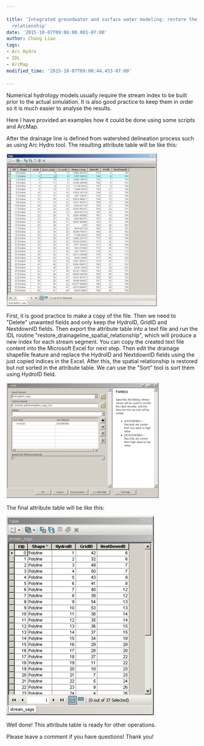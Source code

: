 ```yaml
---
 
title: 'Integrated groundwater and surface water modeling: restore the stream index
  relationship'
date: '2015-10-07T09:06:00.001-07:00'
author: Chang Liao
tags:
- Arc Hydro
- IDL
- ArcMap
modified_time: '2015-10-07T09:08:44.453-07:00'

---
```


Numerical hydrology models usually require the stream index to be built prior to the actual simulation.
It is also good practice to keep them in order so it is much easier to analyse the results.

Here I have provided an examples how it could be done using some scripts and ArcMap.


After the drainage line is defined from watershed delineation process such as using Arc Hydro tool.
The resulting attribute table will be like this:

![Figure 1](https://github.com/changliao/science/blob/main/_figure/hydrology/drainageline.png?raw=true)



First, it is good practice to make a copy of the file. Then we need to "Delete" unwanted fields and only keep the HydroID, GridID and NextdownID fields.
Then export the attribute table into a text file and run the IDL routine "restore_drainageline_spatial_relationship", which will produce a new index for each stream segment.
You can copy the created text file content into the Microsoft Excel for next step.
Then edit the drainage shapefile feature and replace the HydroID and NextdownID fields using the just copied indices in the Excel.
After this, the spatial relationship is restored but not sorted in the attribute table. We can use the "Sort" tool is sort them using HydroID field. 



![Figure 2](https://github.com/changliao/science/blob/main/_figure/hydrology/field_sort.png?raw=true)



The final attribute table will be like this:

![Figure 3](https://github.com/changliao/science/blob/main/_figure/hydrology/sort_table.png?raw=true)

Well done! This attribute table is ready for other operations.

Please leave a comment if you have questions!
Thank you!
